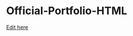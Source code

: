 # Official-Portfolio-HTML

[Edit here](https://diy-pwa.dev/~/gh/eddiebissellsimmons/EddieBissellSimmons.github.io)
